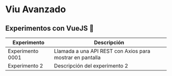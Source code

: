 # Viu Avanzado 

## Experimentos con VueJS 📓

| Experimento | Descripción |
|-------------|-------------|
| Experimento 0001 | Llamada a una API REST con Axios para mostrar en pantalla |
| Experimento 2 | Descripción del experimento 2 |
